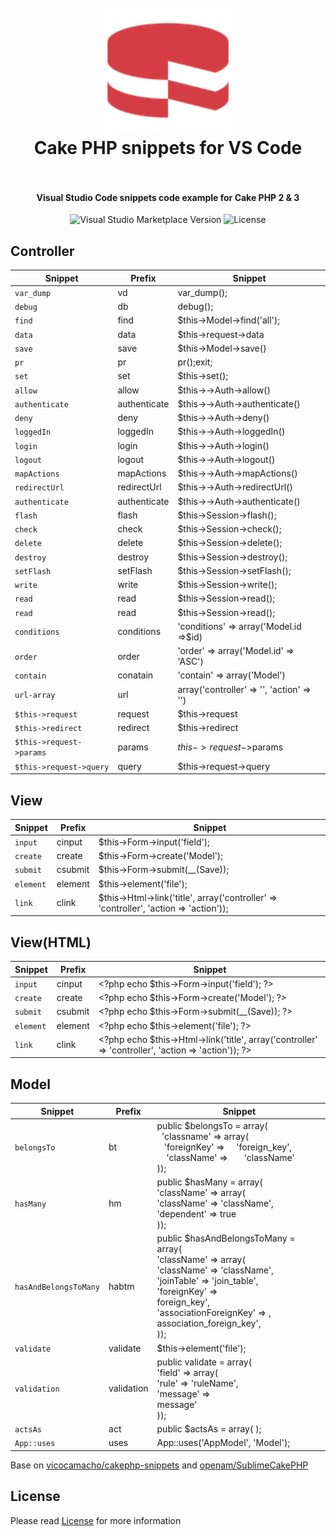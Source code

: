 
<h1 align="center">
  <br>
    <img src="https://github.com/BubbleKID/vscode-cakephp-snippets/blob/master/images/cakephp.png?raw=true" alt="logo" width="200">
  <br>
  Cake PHP snippets for VS Code
  <br>
  <br>
</h1>

<h4 align="center">Visual Studio Code snippets code example for Cake PHP 2 & 3
</h4> 
<p align="center">
  <img src="https://img.shields.io/visual-studio-marketplace/v/BubbleKID.cakephp-snippets.svg" alt="Visual Studio Marketplace Version"/>
  <img src="https://img.shields.io/github/license/BubbleKID/vscode-cakephp-snippets.svg" alt="License"/>
</p>


## Controller

| Snippet                  | Prefix       | Snippet                                   |
|--------------------------|--------------|-------------------------------------------|
| `var_dump`               | vd           | var_dump();                               |
| `debug`                  | db           | debug();                                  |
| `find`                   | find         | $this->Model->find('all');                |
| `data`                   | data         | $this->request->data                      |
| `save`                   | save         | $this->Model->save()                      |
| `pr`                     | pr           | pr();exit;                                |
| `set`                    | set          | $this->set();                             |
| `allow`                  | allow        | $this->->Auth->allow()                    |
| `authenticate`           | authenticate | $this->->Auth->authenticate()             |
| `deny`                   | deny         | $this->->Auth->deny()                     |
| `loggedIn`               | loggedIn     | $this->->Auth->loggedIn()                 |
| `login`                  | login        | $this->->Auth->login()                    |
| `logout`                 | logout       | $this->->Auth->logout()                   |
| `mapActions`             | mapActions   | $this->->Auth->mapActions()               |
| `redirectUrl`            | redirectUrl  | $this->->Auth->redirectUrl()              |
| `authenticate`           | authenticate | $this->->Auth->authenticate()             |
| `flash`                  | flash        | $this->Session->flash();                  |
| `check`                  | check        | $this->Session->check();                  |
| `delete`                 | delete       | $this->Session->delete();                 |
| `destroy`                | destroy      | $this->Session->destroy();                |
| `setFlash`               | setFlash     | $this->Session->setFlash();               |
| `write`                  | write        | $this->Session->write();                  |
| `read`                   | read         | $this->Session->read();                   |
| `read`                   | read         | $this->Session->read();                   |
| `conditions`             | conditions   | 'conditions' => array('Model.id =>$id)    |
| `order`                  | order        | 'order' => array('Model.id' => 'ASC')     |
| `contain`                | conatain     | 'contain' => array('Model')               |
| `url-array`              | url          | array('controller' => '', 'action' => '') |
| `$this->request`         | request      | $this->request                            |
| `$this->redirect`        | redirect     | $this->redirect                           |
| `$this->request->params` | params       | $this->request->$params                   |
| `$this->request->query`  | query        | $this->request->query                     |

## View

| Snippet   | Prefix  | Snippet                                                                               |
|-----------|---------|---------------------------------------------------------------------------------------|
| `input`   | cinput  | $this->Form->input('field');                                                          |
| `create`  | create  | $this->Form->create('Model');                                                         |
| `submit`  | csubmit | $this->Form->submit(__(Save));                                                        |
| `element` | element | $this->element('file');                                                               |
| `link`    | clink   | $this->Html->link('title', array('controller' => 'controller', 'action => 'action')); |


## View(HTML)

| Snippet   | Prefix  | Snippet                                                                                               |
|-----------|---------|-------------------------------------------------------------------------------------------------------|
| `input`   | cinput  | \<\?php echo $this->Form->input('field'); ?>                                                          |
| `create`  | create  | \<\?php echo $this->Form->create('Model'); ?>                                                         |
| `submit`  | csubmit | \<\?php echo $this->Form->submit(__(Save));  ?>                                                       |
| `element` | element | \<\?php echo $this->element('file'); ?>                                                               |
| `link`    | clink   | \<\?php echo $this->Html->link('title', array('controller' => 'controller', 'action => 'action')); ?> |


## Model

| Snippet               | Prefix     | Snippet                                                                                                                                                                                                                                                       |
|-----------------------|------------|---------------------------------------------------------------------------------------------------------------------------------------------------------------------------------------------------------------------------------------------------------------|
| `belongsTo`           | bt         | public $belongsTo = array( <br>   &nbsp;&nbsp;'classname' => array( <br>   &nbsp;&nbsp; 'foreignKey' => &nbsp;&nbsp;&nbsp;&nbsp;'foreign_key',   <br> &nbsp;&nbsp;&nbsp;&nbsp;'className' => &nbsp;&nbsp;&nbsp;&nbsp;&nbsp;&nbsp;'className'  <br>));         |
| `hasMany`             | hm         | public $hasMany = array(<br>  'className' => array(<br>    'className' => 'className',<br>    'dependent' => true<br>  ));                                                                                                                                    |
| `hasAndBelongsToMany` | habtm      | public $hasAndBelongsToMany = array(<br>  'className' => array(<br>    'className' => 'className', <br>    'joinTable' => 'join_table',<br>    'foreignKey' => <br>foreign_key', <br>    'associationForeignKey' => ,<br> association_foreign_key', <br>  )); |
| `validate`            | validate   | $this->element('file');                                                                                                                                                                                                                                       |
| `validation`          | validation | public validate = array( <br>  'field' => array( <br>    'rule' => 'ruleName', <br>    'message' => <br>message' <br>  ));                                                                                                                                    |
| `actsAs`              | act        | public $actsAs = array( );                                                                                                                                                                                                                                    |
| `App::uses`           | uses       | App::uses('AppModel', 'Model');                                                                                                                                                                                                                               |


Base on [vicocamacho/cakephp-snippets](https://github.com/vicocamacho/cakephp-snippets) and [openam/SublimeCakePHP](  https://github.com/openam/SublimeCakePHP)

## License

Please read [License](LICENSE.md) for more information